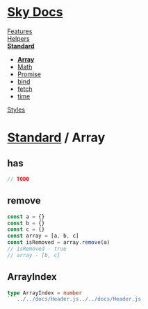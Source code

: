 <!--- This Array was auto-generated using "npx sky readme build" --> 

# [Sky Docs](/README.md)

[Features](../../features/Features.md)   
[Helpers](../../helpers/Helpers.md)   
**[Standard](../../standard/Standard.md)**   
* **[Array](../../standard/Array/Array.md)**
* [Math](../../standard/Math/Math.md)
* [Promise](../../standard/Promise/Promise.md)
* [bind](../../standard/bind/bind.md)
* [fetch](../../standard/fetch/fetch.md)
* [time](../../standard/time/time.md)
  
[Styles](../../styles/Styles.md)   

# [Standard](../../standard/Standard.md) / Array

## has

```typescript
// TODO

```

## remove

```typescript
const a = {}
const b = {}
const c = {}
const array = [a, b, c]
const isRemoved = array.remove(a)
// isRemoved - true
// array - [b, c]

```

## ArrayIndex

```typescript
type ArrayIndex = number
```../../docs/Header.js../../docs/Header.js

```